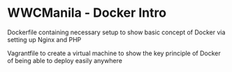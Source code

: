 # WWCManila - Docker Intro

Dockerfile containing necessary setup to show basic concept of Docker via setting up Nginx and PHP

Vagrantfile to create a virtual machine to show the key principle of Docker of being able to deploy easily anywhere